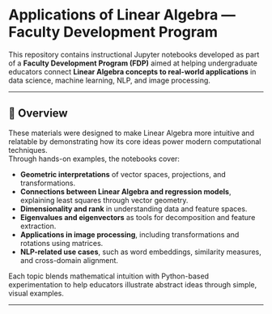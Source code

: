 # Applications of Linear Algebra — Faculty Development Program

This repository contains instructional Jupyter notebooks developed as part of a **Faculty Development Program (FDP)** aimed at helping undergraduate educators connect **Linear Algebra concepts to real-world applications** in data science, machine learning, NLP, and image processing.

---

## 🌱 Overview

These materials were designed to make Linear Algebra more intuitive and relatable by demonstrating how its core ideas power modern computational techniques.  
Through hands-on examples, the notebooks cover:

- **Geometric interpretations** of vector spaces, projections, and transformations.  
- **Connections between Linear Algebra and regression models**, explaining least squares through vector geometry.  
- **Dimensionality and rank** in understanding data and feature spaces.  
- **Eigenvalues and eigenvectors** as tools for decomposition and feature extraction.  
- **Applications in image processing**, including transformations and rotations using matrices.  
- **NLP-related use cases**, such as word embeddings, similarity measures, and cross-domain alignment.  

Each topic blends mathematical intuition with Python-based experimentation to help educators illustrate abstract ideas through simple, visual examples.

---

